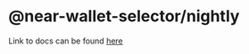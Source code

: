 # @near-wallet-selector/nightly

Link to docs can be found [here](https://docs.near.org/tools/near-wallet-selector/nightly)
